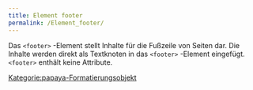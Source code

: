 ```yaml
---
title: Element footer
permalink: /Element_footer/
---
```


Das `<footer>` -Element stellt Inhalte für die Fußzeile von Seiten dar. Die Inhalte werden direkt als Textknoten in das `<footer>` -Element eingefügt. `<footer>` enthält keine Attribute.

[Kategorie:papaya-Formatierungsobjekt](/Kategorie:papaya-Formatierungsobjekt )
